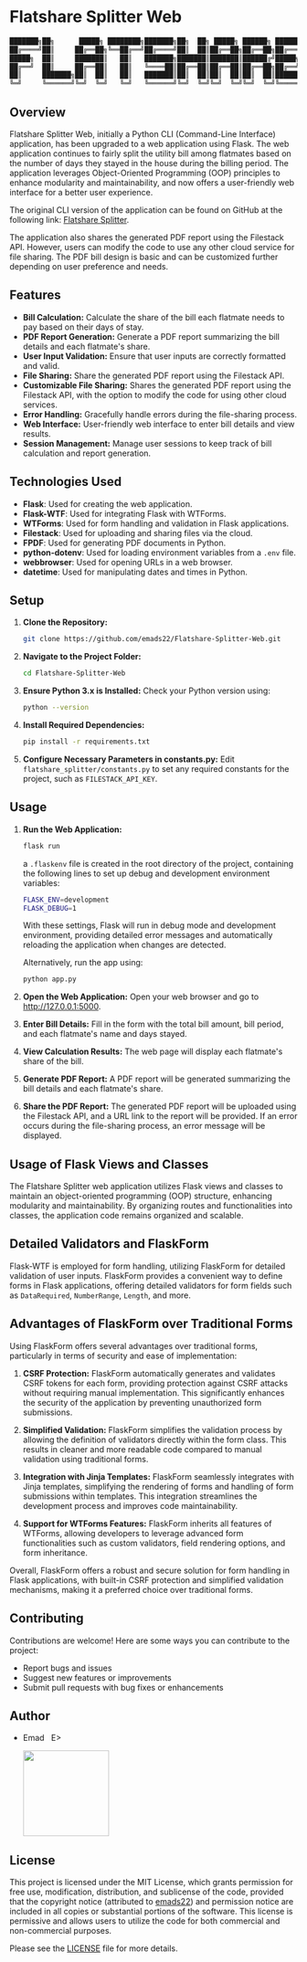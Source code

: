 # Flatshare Splitter Web 

```bash
███████╗██╗      █████╗ ████████╗███████╗██╗  ██╗ █████╗ ██████╗ ███████╗    ███████╗██████╗ ██╗     ██╗████████╗████████╗███████╗██████╗ 
██╔════╝██║     ██╔══██╗╚══██╔══╝██╔════╝██║  ██║██╔══██╗██╔══██╗██╔════╝    ██╔════╝██╔══██╗██║     ██║╚══██╔══╝╚══██╔══╝██╔════╝██╔══██╗
█████╗  ██║     ███████║   ██║   ███████╗███████║███████║██████╔╝█████╗      ███████╗██████╔╝██║     ██║   ██║      ██║   █████╗  ██████╔╝
██╔══╝  ██║     ██╔══██║   ██║   ╚════██║██╔══██║██╔══██║██╔══██╗██╔══╝      ╚════██║██╔═══╝ ██║     ██║   ██║      ██║   ██╔══╝  ██╔══██╗
██║     ███████╗██║  ██║   ██║   ███████║██║  ██║██║  ██║██║  ██║███████╗    ███████║██║     ███████╗██║   ██║      ██║   ███████╗██║  ██║
╚═╝     ╚══════╝╚═╝  ╚═╝   ╚═╝   ╚══════╝╚═╝  ╚═╝╚═╝  ╚═╝╚═╝  ╚═╝╚══════╝    ╚══════╝╚═╝     ╚══════╝╚═╝   ╚═╝      ╚═╝   ╚══════╝╚═╝  ╚═╝
```

## Overview
Flatshare Splitter Web, initially a Python CLI (Command-Line Interface) application, has been upgraded to a web application using Flask. The web application continues to fairly split the utility bill among flatmates based on the number of days they stayed in the house during the billing period. The application leverages Object-Oriented Programming (OOP) principles to enhance modularity and maintainability, and now offers a user-friendly web interface for a better user experience.

The original CLI version of the application can be found on GitHub at the following link: [Flatshare Splitter](https://github.com/emads22/Flatshare-Splitter).

The application also shares the generated PDF report using the Filestack API. However, users can modify the code to use any other cloud service for file sharing. The PDF bill design is basic and can be customized further depending on user preference and needs.

## Features
- **Bill Calculation:** Calculate the share of the bill each flatmate needs to pay based on their days of stay.
- **PDF Report Generation:** Generate a PDF report summarizing the bill details and each flatmate's share.
- **User Input Validation:** Ensure that user inputs are correctly formatted and valid.
- **File Sharing:** Share the generated PDF report using the Filestack API.
- **Customizable File Sharing:** Shares the generated PDF report using the Filestack API, with the option to modify the code for using other cloud services.
- **Error Handling:** Gracefully handle errors during the file-sharing process.
- **Web Interface:** User-friendly web interface to enter bill details and view results.
- **Session Management:** Manage user sessions to keep track of bill calculation and report generation.

## Technologies Used
- **Flask**: Used for creating the web application.
- **Flask-WTF**: Used for integrating Flask with WTForms.
- **WTForms**: Used for form handling and validation in Flask applications.
- **Filestack**: Used for uploading and sharing files via the cloud.
- **FPDF**: Used for generating PDF documents in Python.
- **python-dotenv**: Used for loading environment variables from a `.env` file.
- **webbrowser**: Used for opening URLs in a web browser.
- **datetime**: Used for manipulating dates and times in Python.

## Setup
1. **Clone the Repository:**
   ```sh
   git clone https://github.com/emads22/Flatshare-Splitter-Web.git
   ```
2. **Navigate to the Project Folder:**
   ```sh
   cd Flatshare-Splitter-Web
   ```
3. **Ensure Python 3.x is Installed:** Check your Python version using:
   ```sh
   python --version
   ```
4. **Install Required Dependencies:**
   ```sh
   pip install -r requirements.txt
   ```
5. **Configure Necessary Parameters in constants.py:**
   Edit `flatshare_splitter/constants.py` to set any required constants for the project, such as `FILESTACK_API_KEY`.

## Usage
1. **Run the Web Application:**
   ```sh
   flask run
   ```
   a `.flaskenv` file is created in the root directory of the project, containing the following lines to set up debug and development environment variables:
   ```sh
   FLASK_ENV=development
   FLASK_DEBUG=1
   ```
   With these settings, Flask will run in debug mode and development environment, providing detailed error messages and automatically reloading the application when changes are detected.   

   Alternatively, run the app using:
   ```sh
   python app.py
   ```
2. **Open the Web Application:**
   Open your web browser and go to http://127.0.0.1:5000.
3. **Enter Bill Details:**
   Fill in the form with the total bill amount, bill period, and each flatmate's name and days stayed.
4. **View Calculation Results:**
   The web page will display each flatmate's share of the bill.
5. **Generate PDF Report:**
   A PDF report will be generated summarizing the bill details and each flatmate's share.
6. **Share the PDF Report:**
   The generated PDF report will be uploaded using the Filestack API, and a URL link to the report will be provided. If an error occurs during the file-sharing process, an error message will be displayed.

## Usage of Flask Views and Classes
The Flatshare Splitter web application utilizes Flask views and classes to maintain an object-oriented programming (OOP) structure, enhancing modularity and maintainability. By organizing routes and functionalities into classes, the application code remains organized and scalable.

## Detailed Validators and FlaskForm
Flask-WTF is employed for form handling, utilizing FlaskForm for detailed validation of user inputs. FlaskForm provides a convenient way to define forms in Flask applications, offering detailed validators for form fields such as `DataRequired`, `NumberRange`, `Length`, and more.

## Advantages of FlaskForm over Traditional Forms
Using FlaskForm offers several advantages over traditional forms, particularly in terms of security and ease of implementation:

1. **CSRF Protection:** FlaskForm automatically generates and validates CSRF tokens for each form, providing protection against CSRF attacks without requiring manual implementation. This significantly enhances the security of the application by preventing unauthorized form submissions.

2. **Simplified Validation:** FlaskForm simplifies the validation process by allowing the definition of validators directly within the form class. This results in cleaner and more readable code compared to manual validation using traditional forms.

3. **Integration with Jinja Templates:** FlaskForm seamlessly integrates with Jinja templates, simplifying the rendering of forms and handling of form submissions within templates. This integration streamlines the development process and improves code maintainability.

4. **Support for WTForms Features:** FlaskForm inherits all features of WTForms, allowing developers to leverage advanced form functionalities such as custom validators, field rendering options, and form inheritance.

Overall, FlaskForm offers a robust and secure solution for form handling in Flask applications, with built-in CSRF protection and simplified validation mechanisms, making it a preferred choice over traditional forms.

## Contributing
Contributions are welcome! Here are some ways you can contribute to the project:
- Report bugs and issues
- Suggest new features or improvements
- Submit pull requests with bug fixes or enhancements

## Author
- Emad &nbsp; E>
  
  [<img src="https://img.shields.io/badge/GitHub-Profile-blue?logo=github" width="150">](https://github.com/emads22)

## License
This project is licensed under the MIT License, which grants permission for free use, modification, distribution, and sublicense of the code, provided that the copyright notice (attributed to [emads22](https://github.com/emads22)) and permission notice are included in all copies or substantial portions of the software. This license is permissive and allows users to utilize the code for both commercial and non-commercial purposes.

Please see the [LICENSE](LICENSE) file for more details.

